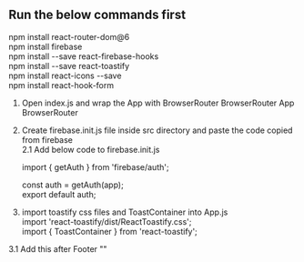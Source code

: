 ## Run the below commands first

npm install react-router-dom@6 <br/>
npm install firebase <br/>
npm install --save react-firebase-hooks <br/>
npm install --save react-toastify <br/>
npm install react-icons --save <br/>
npm install react-hook-form <br/>


1. Open index.js and wrap the App with BrowserRouter
	BrowserRouter
      		App 
    	BrowserRouter

2. Create firebase.init.js file inside src directory and paste the code copied from firebase <br/>
2.1 Add below code to firebase.init.js

	import { getAuth } from 'firebase/auth';

	
	const auth = getAuth(app); <br/>
	export default auth;

3. import toastify css files and ToastContainer into App.js <br/>
	import 'react-toastify/dist/ReactToastify.css'; <br/>
	import { ToastContainer } from 'react-toastify';
	
3.1 Add this after Footer
	"<ToastContainer/>"

